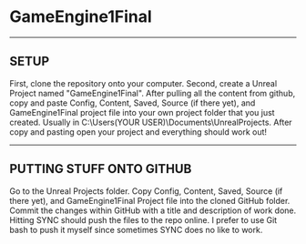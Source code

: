 # GameEngine1Final
-----
SETUP
-----
First, clone the repository onto your computer. Second, create a Unreal Project named "GameEngine1Final". After pulling all the content from github, copy and paste Config, 
Content, Saved, Source (if there yet), and GameEngine1Final project file into your own project folder that you just created. 
Usually in C:\Users\(YOUR USER)\Documents\UnrealProjects. After copy and pasting open your project and everything should work out!

-------------------------
PUTTING STUFF ONTO GITHUB
-------------------------

Go to the Unreal Projects folder. Copy Config, Content, Saved, Source (if there yet), and GameEngine1Final Project file into the
cloned GitHub folder. Commit the changes within GitHub with a title and description of work done. Hitting SYNC should push the files
to the repo online. I prefer to use Git bash to push it myself since sometimes SYNC does no like to work.
